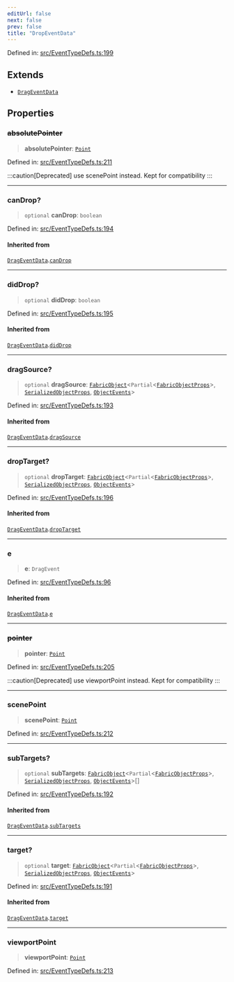 ```yaml
---
editUrl: false
next: false
prev: false
title: "DropEventData"
---
```


Defined in: [src/EventTypeDefs.ts:199](https://github.com/fabricjs/fabric.js/blob/977f797255d8c56b5b68360b0d45bed33697d2e8/src/EventTypeDefs.ts#L199)

## Extends

- [`DragEventData`](/api/interfaces/drageventdata/)

## Properties

### ~~absolutePointer~~

> **absolutePointer**: [`Point`](/api/classes/point/)

Defined in: [src/EventTypeDefs.ts:211](https://github.com/fabricjs/fabric.js/blob/977f797255d8c56b5b68360b0d45bed33697d2e8/src/EventTypeDefs.ts#L211)

:::caution[Deprecated]
use scenePoint instead.
Kept for compatibility
:::

***

### canDrop?

> `optional` **canDrop**: `boolean`

Defined in: [src/EventTypeDefs.ts:194](https://github.com/fabricjs/fabric.js/blob/977f797255d8c56b5b68360b0d45bed33697d2e8/src/EventTypeDefs.ts#L194)

#### Inherited from

[`DragEventData`](/api/interfaces/drageventdata/).[`canDrop`](/api/interfaces/drageventdata/#candrop)

***

### didDrop?

> `optional` **didDrop**: `boolean`

Defined in: [src/EventTypeDefs.ts:195](https://github.com/fabricjs/fabric.js/blob/977f797255d8c56b5b68360b0d45bed33697d2e8/src/EventTypeDefs.ts#L195)

#### Inherited from

[`DragEventData`](/api/interfaces/drageventdata/).[`didDrop`](/api/interfaces/drageventdata/#diddrop)

***

### dragSource?

> `optional` **dragSource**: [`FabricObject`](/api/classes/fabricobject/)\<`Partial`\<[`FabricObjectProps`](/api/interfaces/fabricobjectprops/)\>, [`SerializedObjectProps`](/api/interfaces/serializedobjectprops/), [`ObjectEvents`](/api/interfaces/objectevents/)\>

Defined in: [src/EventTypeDefs.ts:193](https://github.com/fabricjs/fabric.js/blob/977f797255d8c56b5b68360b0d45bed33697d2e8/src/EventTypeDefs.ts#L193)

#### Inherited from

[`DragEventData`](/api/interfaces/drageventdata/).[`dragSource`](/api/interfaces/drageventdata/#dragsource)

***

### dropTarget?

> `optional` **dropTarget**: [`FabricObject`](/api/classes/fabricobject/)\<`Partial`\<[`FabricObjectProps`](/api/interfaces/fabricobjectprops/)\>, [`SerializedObjectProps`](/api/interfaces/serializedobjectprops/), [`ObjectEvents`](/api/interfaces/objectevents/)\>

Defined in: [src/EventTypeDefs.ts:196](https://github.com/fabricjs/fabric.js/blob/977f797255d8c56b5b68360b0d45bed33697d2e8/src/EventTypeDefs.ts#L196)

#### Inherited from

[`DragEventData`](/api/interfaces/drageventdata/).[`dropTarget`](/api/interfaces/drageventdata/#droptarget)

***

### e

> **e**: `DragEvent`

Defined in: [src/EventTypeDefs.ts:96](https://github.com/fabricjs/fabric.js/blob/977f797255d8c56b5b68360b0d45bed33697d2e8/src/EventTypeDefs.ts#L96)

#### Inherited from

[`DragEventData`](/api/interfaces/drageventdata/).[`e`](/api/interfaces/drageventdata/#e)

***

### ~~pointer~~

> **pointer**: [`Point`](/api/classes/point/)

Defined in: [src/EventTypeDefs.ts:205](https://github.com/fabricjs/fabric.js/blob/977f797255d8c56b5b68360b0d45bed33697d2e8/src/EventTypeDefs.ts#L205)

:::caution[Deprecated]
use viewportPoint instead.
Kept for compatibility
:::

***

### scenePoint

> **scenePoint**: [`Point`](/api/classes/point/)

Defined in: [src/EventTypeDefs.ts:212](https://github.com/fabricjs/fabric.js/blob/977f797255d8c56b5b68360b0d45bed33697d2e8/src/EventTypeDefs.ts#L212)

***

### subTargets?

> `optional` **subTargets**: [`FabricObject`](/api/classes/fabricobject/)\<`Partial`\<[`FabricObjectProps`](/api/interfaces/fabricobjectprops/)\>, [`SerializedObjectProps`](/api/interfaces/serializedobjectprops/), [`ObjectEvents`](/api/interfaces/objectevents/)\>[]

Defined in: [src/EventTypeDefs.ts:192](https://github.com/fabricjs/fabric.js/blob/977f797255d8c56b5b68360b0d45bed33697d2e8/src/EventTypeDefs.ts#L192)

#### Inherited from

[`DragEventData`](/api/interfaces/drageventdata/).[`subTargets`](/api/interfaces/drageventdata/#subtargets)

***

### target?

> `optional` **target**: [`FabricObject`](/api/classes/fabricobject/)\<`Partial`\<[`FabricObjectProps`](/api/interfaces/fabricobjectprops/)\>, [`SerializedObjectProps`](/api/interfaces/serializedobjectprops/), [`ObjectEvents`](/api/interfaces/objectevents/)\>

Defined in: [src/EventTypeDefs.ts:191](https://github.com/fabricjs/fabric.js/blob/977f797255d8c56b5b68360b0d45bed33697d2e8/src/EventTypeDefs.ts#L191)

#### Inherited from

[`DragEventData`](/api/interfaces/drageventdata/).[`target`](/api/interfaces/drageventdata/#target)

***

### viewportPoint

> **viewportPoint**: [`Point`](/api/classes/point/)

Defined in: [src/EventTypeDefs.ts:213](https://github.com/fabricjs/fabric.js/blob/977f797255d8c56b5b68360b0d45bed33697d2e8/src/EventTypeDefs.ts#L213)
